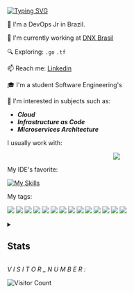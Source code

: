 [![Typing SVG](https://readme-typing-svg.demolab.com/?lines=👋+HI+THERE;&height=150&width=800&size=70&font=Abel&color=FFFFFF&center=true)](https://git.io/typing-svg)

🌱 I'm a DevOps Jr in Brazil.

🏢 I'm currently working at [DNX Brasil](https://www.linkedin.com/company/dnxbrasil/)

🔍 Exploring: `.go` `.tf`

📫 Reach me: [Linkedin](https://www.linkedin.com/in/isabellecoimbra/)   

🎓 I'm a student Software Engineering's

:pencil: I'm interested in subjects such as:
- ***Cloud***
- ***Infrastructure as Code***
- ***Microservices Architecture***


I usually work with:
<p align="center">
  <a href="https://skillicons.dev">
    <img src="https://skillicons.dev/icons?i=git,aws,docker,bash,gitlab,go,grafana,mysql,terraform " />
  </a>
</p>

My IDE's favorite:

[![My Skills](https://skillicons.dev/icons?i=vscode)](https://skillicons.dev)


My tags:

<img src="https://img.shields.io/badge/Amazon_AWS-FF9900?style=for-the-badge&logo=amazonaws&logoColor=white" /> <img src="https://img.shields.io/badge/Azure_DevOps-0078D7?style=for-the-badge&logo=azure-devops&logoColor=white" /> <img src="https://img.shields.io/badge/Shell_Script-121011?style=for-the-badge&logo=gnu-bash&logoColor=white" /> <img src="https://img.shields.io/badge/json-5E5C5C?style=for-the-badge&logo=json&logoColor=white" /> <img src="https://img.shields.io/badge/Terraform-7B42BC?style=for-the-badge&logo=terraform&logoColor=white" /> <img src="https://img.shields.io/badge/Python-FFD43B?style=for-the-badge&logo=python&logoColor=blue" /> <img src="https://img.shields.io/badge/Ansible-000000?style=for-the-badge&logo=ansible&logoColor=white" /> <img src="https://img.shields.io/badge/Nginx-009639?style=for-the-badge&logo=nginx&logoColor=white" /> <img src="https://img.shields.io/badge/MySQL-005C84?style=for-the-badge&logo=mysql&logoColor=white" /> <img src="https://img.shields.io/badge/Linux-FCC624?style=for-the-badge&logo=linux&logoColor=black" /> <img src="https://img.shields.io/badge/Kali_Linux-557C94?style=for-the-badge&logo=kali-linux&logoColor=white" /> <img src="https://img.shields.io/badge/Ubuntu-E95420?style=for-the-badge&logo=ubuntu&logoColor=white" /> <img src="https://img.shields.io/badge/GitHub-100000?style=for-the-badge&logo=github&logoColor=white" /> <img src="https://img.shields.io/badge/Discord-5865F2?style=for-the-badge&logo=discord&logoColor=white" />

<details>
  <summary><h2>Stats</h2></summary>

  <!-- Adicionando um contêiner para organizar os elementos -->
  <div align="center" style="display: flex; flex-wrap: wrap; gap: 10px; justify-content: space-between;">

  <!-- Stats e Streak -->
  <div style="flex: 1; min-width: 100px;">
      <a href="https://github.com/isa02dotexe">
        <img alt="Isabelle Coimbra's Github Stats" src="https://github-readme-stats.vercel.app/api?username=isa02dotexe&show_icons=true&theme=midnight-purple" style="width: 50%; height: auto;" />
      </a>
      <a href="https://git.io/streak-stats">
        <img alt="Isabelle Coimbra's GitHub Streak" src="https://streak-stats.demolab.com/?user=isa02dotexe&theme=midnight-purple" style="width: 50%; height: auto;" />
      </a>
  </div>

  <!-- Top Langs -->
  <div style="flex: 1; min-width: 200px;">
      <a href="https://github.com/anuraghazra/github-readme-stats">
        <img alt="Isabelle Coimbra's Top Langs" src="https://github-readme-stats.vercel.app/api/top-langs/?username=isa02dotexe&theme=midnight-purple" style="width: 50%; height: auto;" />
      </a>
    </div>
  </div>

  <!-- GitHub Activity Graph abaixo dos outros elementos -->
  <a href="https://github.com/ashutosh00710/github-readme-activity-graph">
    <img alt="Isabelle Coimbra's GitHub Activity Graph" src="https://github-readme-activity-graph.vercel.app/graph?username=isa02dotexe&theme=nightowl" style="width: 100%; height: auto;" />
  </a>
</details>


*V I S I T O R _ N U M B E R :*

![Visitor Count](https://profile-counter.glitch.me/{isa02dotexe}/count.svg)

</div>





